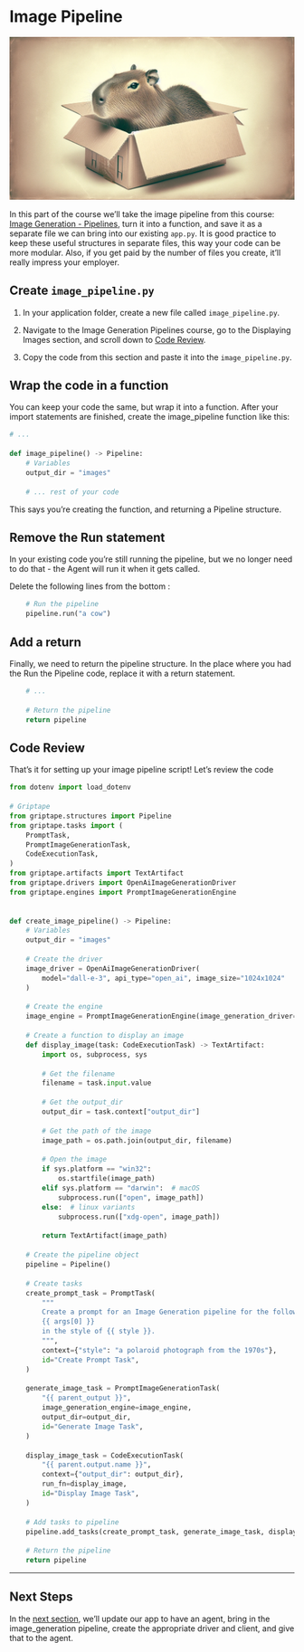 # Image Pipeline

![Capybara Packaged ](assets/capybara_packaged.webp)

In this part of the course we’ll take the image pipeline from this course: [Image Generation - Pipelines](../create-image-pipeline/index.md), turn it into a function, and save it as a separate file we can bring into our existing `app.py`. It is good practice to keep these useful structures in separate files, this way your code can be more modular. Also, if you get paid by the number of files you create, it’ll really impress your employer.

## Create `image_pipeline.py`

1. In your application folder, create a new file called `image_pipeline.py`. 

2. Navigate to the Image Generation Pipelines course, go to the Displaying Images section, and scroll down to [Code Review](../create-image-pipeline/07_display_image_task.md#code-review). 

3. Copy the code from this section and paste it into the `image_pipeline.py`.

## Wrap the code in a function

You can keep your code the same, but wrap it into a function. After your import statements are finished, create the image_pipeline function like this:

```python title="image_pipeline.py"
# ...

def image_pipeline() -> Pipeline:
    # Variables
    output_dir = "images"

    # ... rest of your code
```

This says you’re creating the function, and returning a Pipeline structure.

## Remove the Run statement

In your existing code you’re still running the pipeline, but we no longer need to do that - the Agent will run it when it gets called. 

Delete the following lines from the bottom :

```py
    # Run the pipeline
    pipeline.run("a cow")
```

## Add a return

Finally, we need to return the pipeline structure. In the place where you had the Run the Pipeline code, replace it with a return statement.

```python title="image_pipeline.py"
	# ...

    # Return the pipeline
    return pipeline
```

## Code Review

That’s it for setting up your image pipeline script! Let’s review the code

```python PYTEST_CHECK title="image_pipeline.py" linenums="1"
from dotenv import load_dotenv

# Griptape
from griptape.structures import Pipeline
from griptape.tasks import (
    PromptTask,
    PromptImageGenerationTask,
    CodeExecutionTask,
)
from griptape.artifacts import TextArtifact
from griptape.drivers import OpenAiImageGenerationDriver
from griptape.engines import PromptImageGenerationEngine


def create_image_pipeline() -> Pipeline:
    # Variables
    output_dir = "images"

    # Create the driver
    image_driver = OpenAiImageGenerationDriver(
        model="dall-e-3", api_type="open_ai", image_size="1024x1024"
    )

    # Create the engine
    image_engine = PromptImageGenerationEngine(image_generation_driver=image_driver)

    # Create a function to display an image
    def display_image(task: CodeExecutionTask) -> TextArtifact:
        import os, subprocess, sys

        # Get the filename
        filename = task.input.value

        # Get the output_dir
        output_dir = task.context["output_dir"]

        # Get the path of the image
        image_path = os.path.join(output_dir, filename)

        # Open the image
        if sys.platform == "win32":
            os.startfile(image_path)
        elif sys.platform == "darwin":  # macOS
            subprocess.run(["open", image_path])
        else:  # linux variants
            subprocess.run(["xdg-open", image_path])

        return TextArtifact(image_path)

    # Create the pipeline object
    pipeline = Pipeline()

    # Create tasks
    create_prompt_task = PromptTask(
        """
        Create a prompt for an Image Generation pipeline for the following topic: 
        {{ args[0] }}
        in the style of {{ style }}.
        """,
        context={"style": "a polaroid photograph from the 1970s"},
        id="Create Prompt Task",
    )

    generate_image_task = PromptImageGenerationTask(
        "{{ parent_output }}",
        image_generation_engine=image_engine,
        output_dir=output_dir,
        id="Generate Image Task",
    )

    display_image_task = CodeExecutionTask(
        "{{ parent.output.name }}",
        context={"output_dir": output_dir},
        run_fn=display_image,
        id="Display Image Task",
    )

    # Add tasks to pipeline
    pipeline.add_tasks(create_prompt_task, generate_image_task, display_image_task)

    # Return the pipeline
    return pipeline
```

---
## Next Steps

In the [next section](04_drawing_agent.md), we’ll update our app to have an agent, bring in the image_generation pipeline, create the appropriate driver and client, and give that to the agent.
